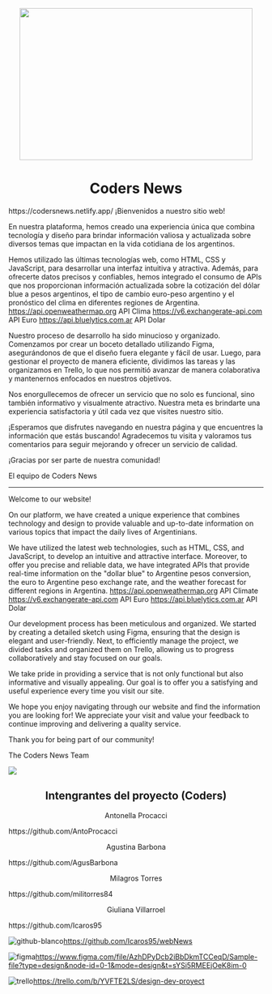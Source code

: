 
<p align="center">
  <img width="460" height="300" src="https://github.com/Icaros95/webNews/assets/134515005/423a8f66-775b-4ebf-ad2a-e45fd2a21a21)">
</p>

 
<h1 align="center"> Coders News</h1>
https://codersnews.netlify.app/
¡Bienvenidos a nuestro sitio web!

En nuestra plataforma, hemos creado una experiencia única que combina tecnología y diseño para brindar información valiosa y actualizada sobre diversos temas que impactan en la vida cotidiana de los argentinos.

Hemos utilizado las últimas tecnologías web, como HTML, CSS y JavaScript, para desarrollar una interfaz intuitiva y atractiva. Además, para ofrecerte datos precisos y confiables, hemos integrado el consumo de APIs que nos proporcionan información actualizada sobre la cotización del dólar blue a pesos argentinos, el tipo de cambio euro-peso argentino y el pronóstico del clima en diferentes regiones de Argentina. 
https://api.openweathermap.org API Clima
https://v6.exchangerate-api.com API Euro
https://api.bluelytics.com.ar API Dolar

Nuestro proceso de desarrollo ha sido minucioso y organizado. Comenzamos por crear un boceto detallado utilizando Figma, asegurándonos de que el diseño fuera elegante y fácil de usar. Luego, para gestionar el proyecto de manera eficiente, dividimos las tareas y las organizamos en Trello, lo que nos permitió avanzar de manera colaborativa y mantenernos enfocados en nuestros objetivos.

Nos enorgullecemos de ofrecer un servicio que no solo es funcional, sino también informativo y visualmente atractivo. Nuestra meta es brindarte una experiencia satisfactoria y útil cada vez que visites nuestro sitio.

¡Esperamos que disfrutes navegando en nuestra página y que encuentres la información que estás buscando! Agradecemos tu visita y valoramos tus comentarios para seguir mejorando y ofrecer un servicio de calidad.

¡Gracias por ser parte de nuestra comunidad!

El equipo de Coders News

_________________________________________________________________________________________________________________________________________

Welcome to our website!

On our platform, we have created a unique experience that combines technology and design to provide valuable and up-to-date information on various topics that impact the daily lives of Argentinians.

We have utilized the latest web technologies, such as HTML, CSS, and JavaScript, to develop an intuitive and attractive interface. Moreover, to offer you precise and reliable data, we have integrated APIs that provide real-time information on the "dollar blue" to Argentine pesos conversion, the euro to Argentine peso exchange rate, and the weather forecast for different regions in Argentina.
https://api.openweathermap.org API Climate
https://v6.exchangerate-api.com API Euro
https://api.bluelytics.com.ar API Dolar

Our development process has been meticulous and organized. We started by creating a detailed sketch using Figma, ensuring that the design is elegant and user-friendly. Next, to efficiently manage the project, we divided tasks and organized them on Trello, allowing us to progress collaboratively and stay focused on our goals.

We take pride in providing a service that is not only functional but also informative and visually appealing. Our goal is to offer you a satisfying and useful experience every time you visit our site.

We hope you enjoy navigating through our website and find the information you are looking for! We appreciate your visit and value your feedback to continue improving and delivering a quality service.

Thank you for being part of our community!

The Coders News Team




 <img src="https://img.shields.io/badge/STATUS-EN%20DESAROLLO-green">
   </p> </center>


 <h2 align="center"> Intengrantes del proyecto (Coders) </h2>
  <p><center> Antonella Procacci</center></p>https://github.com/AntoProcacci
  <p><center> Agustina Barbona</center></p>https://github.com/AgusBarbona
  <p><center> Milagros Torres</center></p>https://github.com/militorres84
  <p><center> Giuliana Villarroel</center></p> https://github.com/Icaros95
<p align="left">
</center>

![github-blanco](https://github.com/Icaros95/webNews/assets/134515005/6d6f5f59-092b-40e2-8b79-0aa83ec1b5de)https://github.com/Icaros95/webNews

![figma](https://github.com/Icaros95/webNews/assets/134515005/20f40407-e264-4a30-80a4-83c0f0303c88)https://www.figma.com/file/AzhDPyDcb2iBbDkmTCCeqD/Sample-file?type=design&node-id=0-1&mode=design&t=sYSi5RMEEjOeK8im-0

![trello](https://github.com/Icaros95/webNews/assets/134515005/ace6e938-b727-486c-91bd-32774131fa59)https://trello.com/b/YVFTE2LS/design-dev-proyect




